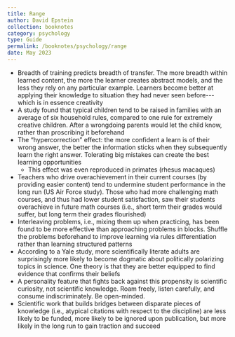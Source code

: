 ```yaml
---
title: Range
author: David Epstein
collection: booknotes
category: psychology
type: Guide
permalink: /booknotes/psychology/range
date: May 2023
---
```


* Breadth of training predicts breadth of transfer. The more breadth within learned content, the more the learner creates abstract models, and the less they rely on any particular example. Learners become better at applying their knowledge to situation they had never seen before---which is in essence creativity
* A study found that typical children tend to be raised in families with an average of six household rules, compared to one rule for extremely creative children. After a wrongdoing parents would let the child know, rather than proscribing it beforehand
* The “hypercorrection” effect: the more confident a learn is of their wrong answer, the better the information sticks when they subsequently learn the right answer. Tolerating big mistakes can create the best learning opportunities
    * This effect was even reproduced in primates (rhesus macaques)
* Teachers who drive overachievement in their current courses (by providing easier content) tend to undermine student performance in the long run (US Air Force study). Those who had more challenging math courses, and thus had lower student satisfaction, saw their students overachieve in future math courses (i.e., short term their grades would suffer, but long term their grades flourished)
* Interleaving problems, i.e., mixing them up when practicing, has been found to be more effective than approaching problems in blocks. Shuffle the problems beforehand to improve learning via rules differentiation rather than learning structured patterns
* According to a Yale study, more scientifically literate adults are surprisingly more likely to become dogmatic about politically polarizing topics in science. One theory is that they are better equipped to find evidence that confirms their beliefs
* A personality feature that fights back against this propensity is scientific curiosity, not scientific knowledge. Roam freely, listen carefully, and consume indiscriminately. Be open-minded.
* Scientific work that builds bridges between disparate pieces of knowledge (i.e., atypical citations with respect to the discipline) are less likely to be funded, more likely to be ignored upon publication, but more likely in the long run to gain traction and succeed
